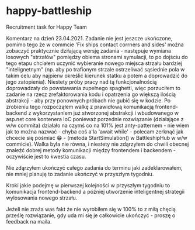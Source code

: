 # happy-battleship
Recruitment task for Happy Team

Komentarz na dzień 23.04.2021.
Zadanie nie jest jeszcze ukończone, pomimo tego że w commcie 'Fix ships contact corrners and sides' można zobaczyć praktycznie dziłającą wersję zadania - następuje wymiana losowych "strzałów" pomiędzy obiema stronami symulacji, to po dojściu do tego etapu chciałem uczynić wybieranie nowego miejsca strzału bardziej "intelignetnym" (np. aby po trafionym strzale ostrzeliwać sąsiednie pola w takim celu aby najpierw określić kierunek statku a potem a doprowadzić do jego zatopienia). Niestety próby pracy nad tą funkcjonalnością doprowadzały do powstawania zupełnego spaghetti, więc porzuciłem to zadanie na rzecz zrefaktorowania kodu i opatrzenia go większą ilością abstrakcji - aby przy ponownych próbach nie gubić się w kodzie. Po zrobieniu tego rozpocząłem walkę z prawidłową komunikacją frontend-backend z wykorzystaniem już stworzonej abstrakcji i wbudowanego w asp.net core kontenera IoC ponieważ porzednie rozwiązanie (działające z w/w commita) działało na czymś co na 101% jest anty-patternem - nie wiem jak to można nazwać - chyba coś a'la 'await while' - polecam zerknąć jak chcecie się pośmiać 😁 - (metoda StartSimulation() w BattleshipHub w w/w commicie). 
Walka była nie równa, i niestety nie zdąrzyłem do chwili obecnej znaleźć dobrej metody komunikacji między frontendem i backendem - oczywiście jest to kwestia czasu. 

Nie zdąrzyłem ukończyć całego zadania do terminu jaki zadeklarowałem, nie mniej planuję to zadanie ukończyć w przyszłym tygodniu. 

Kroki jakie podejmę w pierwszej kolejności w przyszłym tygodniu to komunikacja frontend-backend a później utworzenie inteligentnej strategii wylosowania nowego strzału. 

Jeżeli nie zraża was fakt że nie wyrobiłem się w 100% to z miłą chęcią prześlę rozwiązanie, gdy uda mi się je całkowicie ukończyć - proszę o feedback na maila.

